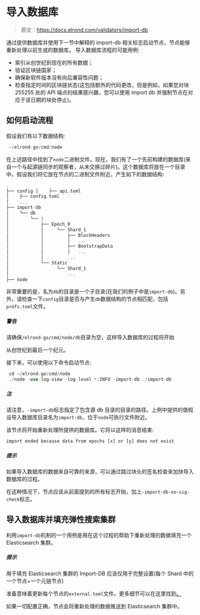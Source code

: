 # 导入数据库

> 原文：<https://docs.elrond.com/validators/import-db>

 通过提供数据库并使用下一节中解释的 import-db 相关标志启动节点，节点能够重新处理以前生成的数据库。
导入数据库流程的可能用例:

*   索引从创世纪到现在的所有数据；
*   验证区块链国家；
*   确保新软件版本没有向后兼容性问题；
*   检查指定时间的区块链状态(这包括额外的代码更改，但是例如，如果您对块 255255 处的 API 端点的结果感兴趣，您可以使用 import db 并强制节点在对应于该日期的块处停止)。

## 如何启动流程

假设我们有以下数据结构:

```rust
 ~/elrond-go/cmd/node 
```

在上述路径中找到了`node`二进制文件。现在，我们有了一个先前构建的数据库(来自一个与起源链同步的观察者，从未交换过碎片)。这个数据库将放在一个目录中，假设我们将它放在节点的二进制文件附近，产生如下的数据结构:

```rust
.
├── config │    ├── api.toml
│    ├── config.toml
│    ...
├── import-db
│    └── db
│        └── 1
│            ├── Epoch_0
│            │     └── Shard_1
│            │         ├── BlockHeaders
│            │         │   ...
│            │         ├── BootstrapData
│            │         │   ...
│            │         ...
│            └── Static
│                  └── Shard_1
│                      ...
├── node 
```

非常重要的是，名为`db`的目录是一个子目录(在我们的例子中是`import-db`)。另外，请检查一下`config`目录是否与产生`db`数据结构的节点相匹配，包括`prefs.toml`文件。

##### 警告

请确保`/elrond-go/cmd/node/db`目录为空，这样导入数据库的过程将开始

从创世纪到最后一个纪元。

接下来，可以使用以下命令启动节点:

```rust
 cd ~/elrond-go/cmd/node
 ./node -use-log-view -log-level *:INFO -import-db ./import-db 
```

##### 注

请注意，`-import-db`标志指定了包含源 db 目录的目录的路径。上例中提供的值假设导入数据库目录名为`import-db`，位于`node`可执行文件附近。

该节点将开始重新处理所提供的数据库。它将以这样的消息结束:

```rust
import ended because data from epochs [x] or [y] does not exist 
```

##### 提示

如果导入数据库的数据来自可靠的来源，可以通过跳过块头的签名检查来加快导入数据库的过程。

在这种情况下，节点应该从前面提到的所有标志开始，加上`-import-db-no-sig-check`标志。

## 导入数据库并填充弹性搜索集群

利用`import-db`机制的一个用例是用在这个过程的帮助下重新处理的数据填充一个 Elasticsearch 集群。

##### 提示

用于填充 Elasticsearch 集群的 Import-DB 应该仅用于完整设置(每个 Shard 中的一个节点+一个元链节点)

准备意味着更新每个节点的`external.toml`文件。更多细节可以在这里找到[。](/sdk-and-tools/elastic-search/#setup)

如果一切配置正确，节点会将重新处理的数据推送到 Elasticsearch 集群中。